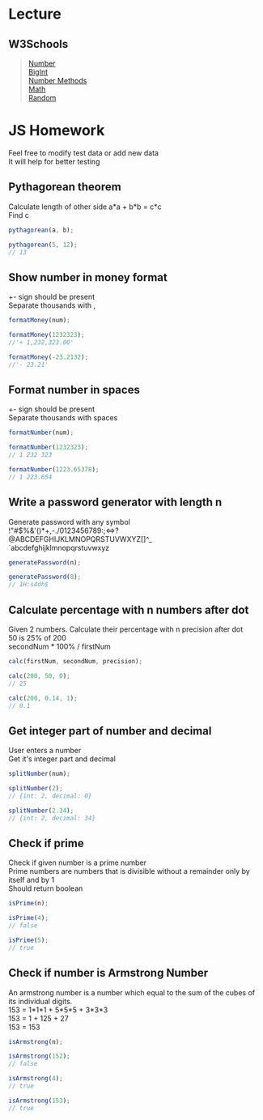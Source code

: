 # Lecture

## W3Schools

> [Number](https://www.w3schools.com/js/js_numbers.asp)  
> [BigInt](https://www.w3schools.com/js/js_bigint.asp)  
> [Number Methods](https://www.w3schools.com/js/js_number_methods.asp)  
> [Math](https://www.w3schools.com/js/js_math.asp)  
> [Random](https://www.w3schools.com/js/js_random.asp)

# JS Homework

Feel free to modify test data or add new data  
It will help for better testing

## Pythagorean theorem

Calculate length of other side
a\*a + b\*b = c\*c  
Find c

```javascript
pythagorean(a, b);

pythagorean(5, 12);
// 13
```

## Show number in money format

+- sign should be present  
Separate thousands with ,

```javascript
formatMoney(num);

formatMoney(1232323);
//'+ 1,232,323.00'

formatMoney(-23.2132);
//'- 23.21'
```

## Format number in spaces

+- sign should be present  
Separate thousands with spaces

```javascript
formatNumber(num);

formatNumber(1232323);
// 1 232 323

formatNumber(1223.65378);
// 1 223.654
```

## Write a password generator with length n

Generate password with any symbol  
!"#$%&'()\*+,-./0123456789:;<=>?  
@ABCDEFGHIJKLMNOPQRSTUVWXYZ[\]^\_  
`abcdefghijklmnopqrstuvwxyz

```javascript
generatePassword(n);

generatePassword(8);
// 1H:s4dh$
```

## Calculate percentage with n numbers after dot

Given 2 numbers. Calculate their percentage with n precision after dot  
50 is 25% of 200  
secondNum \* 100% / firstNum

```javascript
calc(firstNum, secondNum, precision);

calc(200, 50, 0);
// 25

calc(200, 0.14, 1);
// 0.1
```

## Get integer part of number and decimal

User enters a number  
Get it's integer part and decimal

```javascript
splitNumber(num);

splitNumber(2);
// {int: 2, decimal: 0}

splitNumber(2.34);
// {int: 2, decimal: 34}
```

## Check if prime

Check if given number is a prime number  
Prime numbers are numbers that is divisible without a remainder only by itself and by 1  
Should return boolean

```javascript
isPrime(n);

isPrime(4);
// false

isPrime(5);
// true
```

## Check if number is Armstrong Number

An armstrong number is a number which equal to the sum of the cubes of its individual digits.  
153 = 1\*1\*1 + 5\*5\*5 + 3\*3\*3  
153 = 1 + 125 + 27  
153 = 153

```javascript
isArmstrong(n);

isArmstrong(152);
// false

isArmstrong(4);
// true

isArmstrong(153);
// true
```
